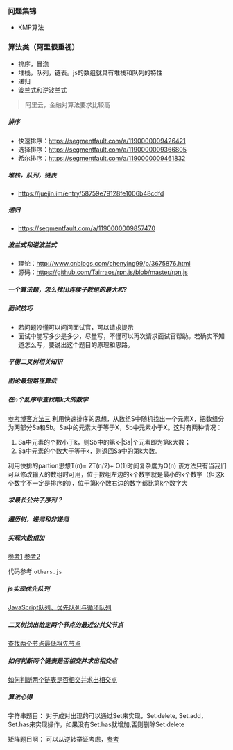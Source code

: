### 问题集锦
- KMP算法

### 算法类（阿里很重视）
- 排序，冒泡
- 堆栈，队列，链表。js的数组就具有堆栈和队列的特性
- 递归
- 波兰式和逆波兰式

> 阿里云，金融对算法要求比较高

##### 排序
 
- 快速排序：https://segmentfault.com/a/1190000009426421
- 选择排序：https://segmentfault.com/a/1190000009366805
- 希尔排序：https://segmentfault.com/a/1190000009461832

##### 堆栈，队列，链表
- https://juejin.im/entry/58759e79128fe1006b48cdfd

##### 递归
- https://segmentfault.com/a/1190000009857470

##### 波兰式和逆波兰式
- 理论：http://www.cnblogs.com/chenying99/p/3675876.html
- 源码：https://github.com/Tairraos/rpn.js/blob/master/rpn.js

##### 一个算法题，怎么找出连续子数组的最大和?

##### 面试技巧
- 若问题没懂可以问问面试官，可以请求提示
- 面试中能写多少是多少，尽量写，不懂可以再次请求面试官帮助。若确实不知道怎么写，要说出这个题目的原理和思路。

##### 平衡二叉树相关知识

##### 图论最短路径算法

##### 在n个乱序中查找第k大的数字
[参考博客方法三](http://blog.csdn.net/acceptyly/article/details/47838701)
 利用快速排序的思想，从数组S中随机找出一个元素X，把数组分为两部分Sa和Sb。Sa中的元素大于等于X，Sb中元素小于X。这时有两种情况：

1. Sa中元素的个数小于k，则Sb中的第k-|Sa|个元素即为第k大数；
2. Sa中元素的个数大于等于k，则返回Sa中的第k大数。

 利用快排的partion思想T(n)= 2T(n/2)+ O(1)时间复杂度为O(n)
 该方法只有当我们可以修改输入的数组时可用，位于数组左边的k个数字就是最小的k个数字（但这k个数字不一定是排序的），位于第k个数右边的数字都比第k个数字大

##### 求最长公共子序列？

##### 遍历树，递归和非递归

##### 实现大数相加
[参考1](https://blog.csdn.net/u014150409/article/details/50984416)
[参考2](http://www.plqblog.com/views/article.php?id=29)

代码参考 `others.js`

##### js实现优先队列
[JavaScript队列、优先队列与循环队列](https://blog.csdn.net/q1056843325/article/details/53121917)

##### 二叉树找出给定两个节点的最近公共父节点
[查找两个节点最低祖先节点](https://blog.csdn.net/beitiandijun/article/details/41970417)

##### 如何判断两个链表是否相交并求出相交点
[如何判断两个链表是否相交并求出相交点](https://blog.csdn.net/dawn_after_dark/article/details/73864643)

##### 算法心得
字符串题目： 对于成对出现的可以通过Set来实现，Set.delete, Set.add， Set.has来实现操作，如果没有Set.has就增加,否则删除Set.delete

矩阵题目啊： 可以从逆转举证考虑，[参考](https://leetcode-cn.com/problems/rotate-matrix-lcci/)

